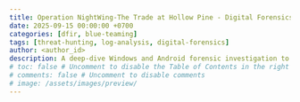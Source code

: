 ```yaml
---
title: Operation NightWing-The Trade at Hollow Pine - Digital Forensics Challenge @EchothisLabs  
date: 2025-09-15 00:00:00 +0700  
categories: [dfir, blue-teaming]  
tags: [threat-hunting, log-analysis, digital-forensics]  
author: <author_id>  
description: A deep-dive Windows and Android forensic investigation to uncover the Owl Trafficking Syndicate (OTS) - an Internal criminal organization.
# toc: false # Uncomment to disable the Table of Contents in the right panel
# comments: false # Uncomment to disable comments
# image: /assets/images/preview/
---
```

